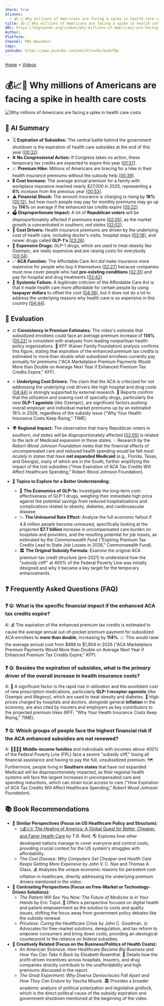 ```yaml
---
share: true
aliases:
  - 💰📈🤕 Why millions of Americans are facing a spike in health care costs
title: 💰📈🤕 Why millions of Americans are facing a spike in health care costs
URL: https://bagrounds.org/videos/why-millions-of-americans-are-facing-a-spike-in-health-care-costs
Author:
Platform:
Channel: PBS NewsHour
tags:
youtube: https://www.youtube.com/watch?v=vRaJbydnfQw
---
```

[Home](../index.md) > [Videos](./index.md)  
# 💰📈🤕 Why millions of Americans are facing a spike in health care costs  
![Why millions of Americans are facing a spike in health care costs](https://www.youtube.com/watch?v=vRaJbydnfQw)  
  
## 🤖 AI Summary  
* 🗓️ **Expiration of Subsidies:** The central battle behind the government shutdown is the expiration of health care subsidies at the end of this year \[[00:32](http://www.youtube.com/watch?v=vRaJbydnfQw&t=32)].  
* ❌ **No Congressional Action:** If Congress takes no action, these temporary tax credits are expected to expire this year \[[01:37](http://www.youtube.com/watch?v=vRaJbydnfQw&t=97)].  
* 📈 **Premium Hike:** Millions of Americans are bracing for a hike in their health insurance premiums without the subsidy help \[[00:39](http://www.youtube.com/watch?v=vRaJbydnfQw&t=39)].  
* 💲 **Cost Increase:** The average annual premium for a family with workplace insurance reached nearly *$27,000* in 2025, representing a **6%** increase from the previous year \[[00:53](http://www.youtube.com/watch?v=vRaJbydnfQw&t=53)].  
* ⚠️ **Financial Shock:** The amount insurance is charging is rising by **18%** \[[05:12](http://www.youtube.com/watch?v=vRaJbydnfQw&t=312)], but how much people may pay for monthly premiums may go up by **114%** on average if the enhanced tax credits expire \[[05:22](http://www.youtube.com/watch?v=vRaJbydnfQw&t=322)].  
* 🗳️ **Disproportionate Impact:** A lot of **Republican voters** will be disproportionately affected if premiums expire \[[02:05](http://www.youtube.com/watch?v=vRaJbydnfQw&t=125)], as the market growth is concentrated in southern, *red states* \[[02:02](http://www.youtube.com/watch?v=vRaJbydnfQw&t=122)].  
* 💊 **Cost Drivers:** Health insurance premiums are driven by the underlying cost of health care, including doctor's visits, hospital stays \[[03:19](http://www.youtube.com/watch?v=vRaJbydnfQw&t=199)], and newer drugs called **GLP-1's** \[[03:26](http://www.youtube.com/watch?v=vRaJbydnfQw&t=206)].  
* 💉 **Expensive Drugs:** GLP-1 drugs, which are used to treat obesity like Ozempic, are really expensive and are raising costs for everybody \[[03:34](http://www.youtube.com/watch?v=vRaJbydnfQw&t=214)].  
* ✅ **ACA Function:** The Affordable Care Act *did* make insurance more expensive for people who buy it themselves \[[02:27](http://www.youtube.com/watch?v=vRaJbydnfQw&t=147)] because companies must now cover people who had **pre-existing conditions** \[[02:31](http://www.youtube.com/watch?v=vRaJbydnfQw&t=151)] and pay for hospital and drug treatments \[[02:42](http://www.youtube.com/watch?v=vRaJbydnfQw&t=162)].  
* 💸 **Systemic Failure:** A legitimate criticism of the Affordable Care Act is that it made health care more affordable for certain people by using **taxpayer dollars** to offset the cost \[[04:36](http://www.youtube.com/watch?v=vRaJbydnfQw&t=276)], but it does not do a lot to address the underlying reasons why health care is so expensive in this country \[[04:44](http://www.youtube.com/watch?v=vRaJbydnfQw&t=284)].  
  
## 🤔 Evaluation  
* ⚖️ **Consistency in Premium Estimates:** The video's estimate that subsidized enrollees could face an average premium increase of **114%** \[[05:22](http://www.youtube.com/watch?v=vRaJbydnfQw&t=322)] is consistent with analyses from leading nonpartisan health policy organizations. 📰 *KFF* (Kaiser Family Foundation) analysis confirms this figure, stating that expiration of the enhanced premium tax credits is estimated to more than *double* what subsidized enrollees currently pay annually for premiums ("ACA Marketplace Premium Payments Would More than Double on Average Next Year if Enhanced Premium Tax Credits Expire," KFF).  
* 🔥 **Underlying Cost Drivers:** The claim that the ACA is criticized for not addressing the *underlying* cost drivers like high hospital and drug costs \[[04:44](http://www.youtube.com/watch?v=vRaJbydnfQw&t=284)] is strongly supported by external research. 🔬 Reports confirm that the utilization and soaring cost of specialty drugs, particularly the new **GLP-1 agonists** (like Ozempic), are significant factors pushing overall employer and individual market premiums up by an estimated 18% in 2026, regardless of the subsidy issue ("Why Your Health Insurance Costs Keep Rising," *TIME*).  
* 🌍 **Regional Impact:** The observation that many Republican voters in *southern, red states* will be disproportionately affected \[[02:05](http://www.youtube.com/watch?v=vRaJbydnfQw&t=125)] is related to the lack of Medicaid expansion in those states. 💡 Research by the *Robert Wood Johnson Foundation* notes that the financial effects of uncompensated care and reduced health spending would be felt *most acutely* in states that have **not expanded Medicaid** (e.g., Florida, Texas, and Georgia), many of which are in the South, further amplifying the impact of the lost subsidies ("How Expiration of ACA Tax Credits Will Affect Healthcare Spending," Robert Wood Johnson Foundation).  
  
* 🔬 **Topics to Explore for a Better Understanding:**  
    * 🤝 **The Economics of GLP-1s:** Investigate the long-term cost-effectiveness of GLP-1 drugs, weighing their immediate high price against the potential savings from reduced hospitalizations and complications related to obesity, diabetes, and cardiovascular disease.  
    * 📉 **The Uninsured Rate Effect:** Analyze the full economic fallout if 4.8 million people become uninsured, specifically looking at the projected **$7.7 billion** increase in uncompensated care burden on hospitals and providers, and the resulting potential for job losses, as estimated by the *Commonwealth Fund* ("Expiring Premium Tax Credits Lead to State Job Losses in 2026," Commonwealth Fund).  
    * 🏛️ **The Original Subsidy Formula:** Examine the original ACA premium tax credit structure (pre-2021) to understand how the "subsidy cliff" at 400% of the Federal Poverty Line was initially designed and why it became a key target for the temporary enhancements.  
  
## ❓ Frequently Asked Questions (FAQ)  
  
### ❓ Q: What is the specific financial impact if the enhanced ACA tax credits expire?  
A: 💰 The expiration of the enhanced premium tax credits is estimated to cause the average annual out-of-pocket premium payment for subsidized ACA enrollees to **more than double**, increasing by **114%**. 📈 This would raise the average annual cost from $888 to $1,904 in 2026 ("ACA Marketplace Premium Payments Would More than Double on Average Next Year if Enhanced Premium Tax Credits Expire," *KFF*).  
  
### ❓ Q: Besides the expiration of subsidies, what is the *primary* driver of the overall increase in health insurance costs?  
A: 💊 A significant factor is the rapid rise in utilization and the *exorbitant cost* of new prescription medications, particularly **GLP-1 receptor agonists** (like Ozempic and Wegovy), which are used to treat obesity and diabetes. 🏥 High prices charged by hospitals and doctors, alongside general **inflation** in the economy, are also cited by insurers and employers as key contributors to the projected premium hikes (KFF; "Why Your Health Insurance Costs Keep Rising," *TIME*).  
  
### ❓ Q: Which groups of people face the highest financial risk if the ACA enhanced subsidies are not renewed?  
A: 👨‍👩‍👧‍👦 **Middle-income families** and individuals with incomes *above 400%* of the Federal Poverty Line (FPL) face a severe "subsidy cliff," losing all financial assistance and having to pay the full, unsubsidized premium. 🗺️ Furthermore, people living in **Southern states** that have *not* expanded Medicaid will be disproportionately impacted, as their regional health systems will face the largest increases in uncompensated care and spending reductions, which can strain local access to care ("How Expiration of ACA Tax Credits Will Affect Healthcare Spending," *Robert Wood Johnson Foundation*).  
  
## 📚 Book Recommendations  
* 📖 **Similar Perspectives (Focus on US Healthcare Policy and Structure):**  
    * [⚕️💰🇺🇸 The Healing of America: A Global Quest for Better, Cheaper, and Fairer Health Care](../books/the-healing-of-america-a-global-quest-for-better-cheaper-and-fairer-health-care.md) by T.R. Reid. 🌎 Explores how other developed nations manage to cover everyone and control costs, providing crucial context for the US system's struggles with affordability.  
    * *The Cost Disease: Why Computers Get Cheaper and Health Care Keeps Getting More Expensive* by John V. C. Nye and Thomas A. Glass. 💰 Analyzes the unique economic reasons for persistent cost inflation in healthcare, directly addressing the underlying premium drivers mentioned in the video.  
* 📖 **Contrasting Perspectives (Focus on Free-Market or Technology-Driven Solutions):**  
    * *The Patient Will See You Now: The Future of Medicine Is in Your Hands* by Eric Topol. 📱 Offers a perspective focused on digital health and patient empowerment as the solution to costs and quality issues, shifting the focus away from government policy debates like the subsidy renewal.  
    * *Priceless: Curing the Healthcare Crisis* by John C. Goodman. ⚖️ Advocates for free-market solutions, deregulation, and tax reform to empower consumers and bring down costs, providing an ideological counterpoint to the reliance on federal subsidies.  
* 📖 **Creatively Related (Focus on the Business/Politics of Health Costs):**  
    * *An American Sickness: How Healthcare Became Big Business and How You Can Take It Back* by Elisabeth Rosenthal. 💊 Details how the profit-driven incentives across hospitals, insurers, and drug companies directly contribute to the unaffordability and high premiums discussed in the report.  
    * *The Great Experiment: Why Diverse Democracies Fall Apart and How They Can Endure* by Yascha Mounk. 🏛️ Provides a broader academic analysis of political polarization and legislative gridlock, which is the direct political cause of the subsidy expiration and government shutdown mentioned at the beginning of the video.